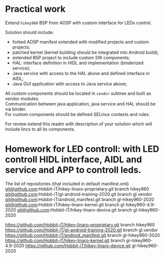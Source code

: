 # Practical work

Extend `hikey960` BSP from AOSP with custom interface for LEDs control.

Solution should include:
- forked AOSP manifest extended with modified projects and custom projects;
- patched kernel
(kernel building should be integrated into Android build);
- extended BSP project to include custom SW components;
- HAL: interface definition in HIDL and implementation (binderized service);
- Java service with access to the HAL above and defined interface in AIDL;
- Java GUI application with access to Java service above;

All custom components should be located in `vendor` subtree and built as vendor modules.  
Communication between java application, java service and HAL should be via binder.  
For custom components should be defined SELinux contexts and rules.

For review extend this readm with description of your solution
which will include lincs to all its components.

# Homework for LED controll: with LED controll HIDL interface, AIDL and service and APP to controll leds.
The list of repositories (that included in default manifest.xml)
git@github.com:Hobbit-iT/hikey-linaro-proprietary.git branch hikey960
git@github.com:Hobbit-iT/gl-android-training-2020.git branch gl.vendor
git@github.com:Hobbit-iT/android_manifest.git branch gl-hikey960-2020
git@github.com:Hobbit-iT/hikey-linaro-kernel.git branch gl-hikey960-4.9-2020
git@github.com:Hobbit-iT/hikey-linaro-device.git branch gl-hikey960-2020

https://github.com/Hobbit-iT/hikey-linaro-proprietary.git branch hikey960
https://github.com/Hobbit-iT/gl-android-training-2020.git branch gl.vendor
https://github.com/Hobbit-iT/android_manifest.git branch gl-hikey960-2020
https://github.com/Hobbit-iT/hikey-linaro-kernel.git branch gl-hikey960-4.9-2020
https://github.com/Hobbit-iT/hikey-linaro-device.git gl-hikey960-2020

